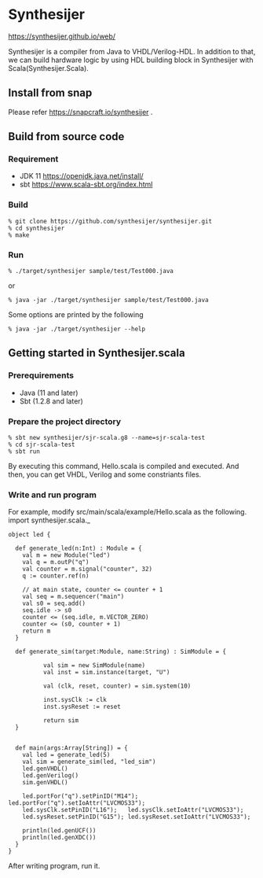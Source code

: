 # Synthesijer
https://synthesijer.github.io/web/

Synthesijer is a compiler from Java to VHDL/Verilog-HDL.
In addition to that, we can build hardware logic by using HDL building block in Synthesijer with Scala(Synthesijer.Scala).

## Install from snap
Please refer https://snapcraft.io/synthesijer .

## Build from source code
### Requirement

* JDK 11 https://openjdk.java.net/install/
* sbt https://www.scala-sbt.org/index.html

### Build

    % git clone https://github.com/synthesijer/synthesijer.git
    % cd synthesijer
    % make

### Run

    % ./target/synthesijer sample/test/Test000.java

or 

    % java -jar ./target/synthesijer sample/test/Test000.java

Some options are printed by the following

    % java -jar ./target/synthesijer --help


## Getting started in Synthesijer.scala

### Prerequirements

+ Java (11 and later)
+ Sbt (1.2.8 and later)

### Prepare the project directory

    % sbt new synthesijer/sjr-scala.g8 --name=sjr-scala-test
	% cd sjr-scala-test
    % sbt run

By executing this command, Hello.scala is compiled and executed. And then, you can get VHDL, Verilog and some constriants files.

### Write and run program
For example, modify src/main/scala/example/Hello.scala as the following.
    import synthesijer.scala._
        
    object led {
      
      def generate_led(n:Int) : Module = {
        val m = new Module("led")
        val q = m.outP("q")
        val counter = m.signal("counter", 32)
        q := counter.ref(n)
        
        // at main state, counter <= counter + 1
        val seq = m.sequencer("main")
        val s0 = seq.add()
        seq.idle -> s0
        counter <= (seq.idle, m.VECTOR_ZERO)
        counter <= (s0, counter + 1)
        return m
      }
      
      def generate_sim(target:Module, name:String) : SimModule = {
    
              val sim = new SimModule(name)
              val inst = sim.instance(target, "U")
              
              val (clk, reset, counter) = sim.system(10)
    
              inst.sysClk := clk
              inst.sysReset := reset
              
              return sim
      }
    
      
      def main(args:Array[String]) = {
        val led = generate_led(5)
        val sim = generate_sim(led, "led_sim")
        led.genVHDL()
        led.genVerilog()
        sim.genVHDL()
    
        led.portFor("q").setPinID("M14"); led.portFor("q").setIoAttr("LVCMOS33");
        led.sysClk.setPinID("L16");   led.sysClk.setIoAttr("LVCMOS33");
        led.sysReset.setPinID("G15"); led.sysReset.setIoAttr("LVCMOS33");
    
        println(led.genUCF())
        println(led.genXDC())
      }
    }

After writing program, run it.
